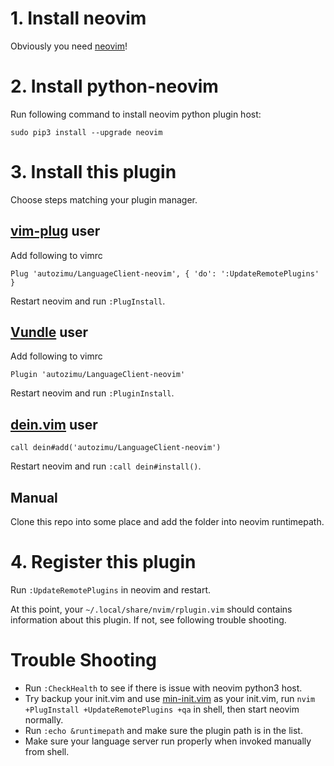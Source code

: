 # 1. Install neovim

Obviously you need [neovim](https://github.com/neovim/neovim#install-from-package)!

# 2. Install python-neovim

Run following command to install neovim python plugin host:
```
sudo pip3 install --upgrade neovim
```

# 3. Install this plugin
Choose steps matching your plugin manager.

## [vim-plug](https://github.com/junegunn/vim-plug) user
Add following to vimrc
```
Plug 'autozimu/LanguageClient-neovim', { 'do': ':UpdateRemotePlugins' }
```
Restart neovim and run `:PlugInstall`.

## [Vundle](https://github.com/VundleVim/Vundle.vim) user
Add following to vimrc
```
Plugin 'autozimu/LanguageClient-neovim'

```
Restart neovim and run `:PluginInstall`.

## [dein.vim](https://github.com/Shougo/dein.vim) user
```
call dein#add('autozimu/LanguageClient-neovim')
```
Restart neovim and run `:call dein#install()`.

## Manual
Clone this repo into some place and add the folder into neovim runtimepath.

# 4. Register this plugin

Run `:UpdateRemotePlugins` in neovim and restart.

At this point, your `~/.local/share/nvim/rplugin.vim` should contains
information about this plugin. If not, see following trouble shooting.

# Trouble Shooting

- Run `:CheckHealth` to see if there is issue with neovim python3 host.
- Try backup your init.vim and use
  [min-init.vim](https://github.com/autozimu/LanguageClient-neovim/blob/master/min-init.vim)
  as your init.vim, run `nvim +PlugInstall +UpdateRemotePlugins +qa` in shell,
  then start neovim normally.
- Run `:echo &runtimepath` and make sure the plugin path is in the list.
- Make sure your language server run properly when invoked manually from
  shell.
